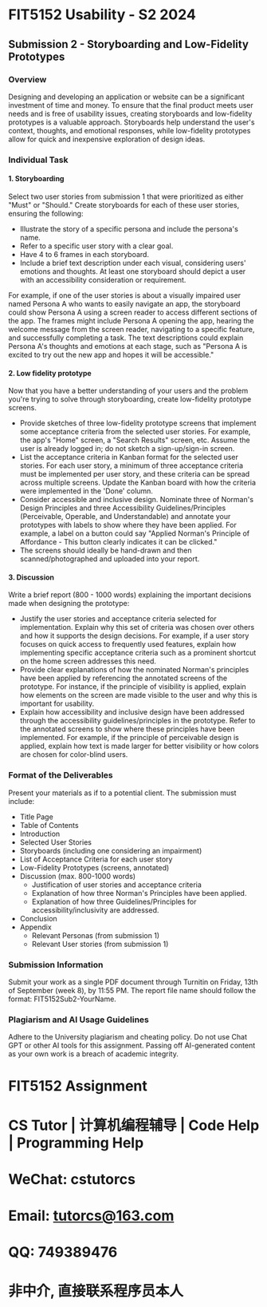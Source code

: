 # FIT5152 Usability - S2 2024

## Submission 2 - Storyboarding and Low-Fidelity Prototypes

### Overview
Designing and developing an application or website can be a significant investment of time and money. To ensure that the final product meets user needs and is free of usability issues, creating storyboards and low-fidelity prototypes is a valuable approach. Storyboards help understand the user's context, thoughts, and emotional responses, while low-fidelity prototypes allow for quick and inexpensive exploration of design ideas.

### Individual Task

#### 1. Storyboarding
Select two user stories from submission 1 that were prioritized as either "Must" or "Should." Create storyboards for each of these user stories, ensuring the following:
- Illustrate the story of a specific persona and include the persona's name.
- Refer to a specific user story with a clear goal.
- Have 4 to 6 frames in each storyboard.
- Include a brief text description under each visual, considering users' emotions and thoughts. At least one storyboard should depict a user with an accessibility consideration or requirement.

For example, if one of the user stories is about a visually impaired user named Persona A who wants to easily navigate an app, the storyboard could show Persona A using a screen reader to access different sections of the app. The frames might include Persona A opening the app, hearing the welcome message from the screen reader, navigating to a specific feature, and successfully completing a task. The text descriptions could explain Persona A's thoughts and emotions at each stage, such as "Persona A is excited to try out the new app and hopes it will be accessible."

#### 2. Low fidelity prototype
Now that you have a better understanding of your users and the problem you're trying to solve through storyboarding, create low-fidelity prototype screens.
- Provide sketches of three low-fidelity prototype screens that implement some acceptance criteria from the selected user stories. For example, the app's "Home" screen, a "Search Results" screen, etc. Assume the user is already logged in; do not sketch a sign-up/sign-in screen.
- List the acceptance criteria in Kanban format for the selected user stories. For each user story, a minimum of three acceptance criteria must be implemented per user story, and these criteria can be spread across multiple screens. Update the Kanban board with how the criteria were implemented in the 'Done' column.
- Consider accessible and inclusive design. Nominate three of Norman's Design Principles and three Accessibility Guidelines/Principles (Perceivable, Operable, and Understandable) and annotate your prototypes with labels to show where they have been applied. For example, a label on a button could say "Applied Norman's Principle of Affordance - This button clearly indicates it can be clicked."
- The screens should ideally be hand-drawn and then scanned/photographed and uploaded into your report.

#### 3. Discussion
Write a brief report (800 - 1000 words) explaining the important decisions made when designing the prototype:
- Justify the user stories and acceptance criteria selected for implementation. Explain why this set of criteria was chosen over others and how it supports the design decisions. For example, if a user story focuses on quick access to frequently used features, explain how implementing specific acceptance criteria such as a prominent shortcut on the home screen addresses this need.
- Provide clear explanations of how the nominated Norman's principles have been applied by referencing the annotated screens of the prototype. For instance, if the principle of visibility is applied, explain how elements on the screen are made visible to the user and why this is important for usability.
- Explain how accessibility and inclusive design have been addressed through the accessibility guidelines/principles in the prototype. Refer to the annotated screens to show where these principles have been implemented. For example, if the principle of perceivable design is applied, explain how text is made larger for better visibility or how colors are chosen for color-blind users.

### Format of the Deliverables
Present your materials as if to a potential client. The submission must include:
- Title Page
- Table of Contents
- Introduction
- Selected User Stories
- Storyboards (including one considering an impairment)
- List of Acceptance Criteria for each user story
- Low-Fidelity Prototypes (screens, annotated)
- Discussion (max. 800-1000 words)
    - Justification of user stories and acceptance criteria
    - Explanation of how three Norman's Principles have been applied.
    - Explanation of how three Guidelines/Principles for accessibility/inclusivity are addressed.
- Conclusion
- Appendix
    - Relevant Personas (from submission 1)
    - Relevant User stories (from submission 1)

### Submission Information
Submit your work as a single PDF document through Turnitin on Friday, 13th of September (week 8), by 11:55 PM. The report file name should follow the format: FIT5152Sub2-YourName.

### Plagiarism and AI Usage Guidelines
Adhere to the University plagiarism and cheating policy. Do not use Chat GPT or other AI tools for this assignment. Passing off AI-generated content as your own work is a breach of academic integrity.

# FIT5152 Assignment

# CS Tutor | 计算机编程辅导 | Code Help | Programming Help

# WeChat: cstutorcs

# Email: tutorcs@163.com

# QQ: 749389476

# 非中介, 直接联系程序员本人
